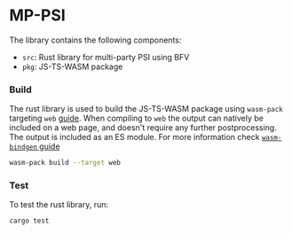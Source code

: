 # MP-PSI

The library contains the following components:

- `src`: Rust library for multi-party PSI using BFV
- `pkg`: JS-TS-WASM package 

### Build 

The rust library is used to build the JS-TS-WASM package using `wasm-pack` targeting `web` [guide](https://developer.mozilla.org/en-US/docs/WebAssembly/Rust_to_Wasm). When compiling to `web` the output can natively be included on a web page, and doesn't require any further postprocessing. The output is included as an ES module. For more information check [`wasm-bindgen` guide](https://rustwasm.github.io/docs/wasm-bindgen/reference/deployment.html)


```bash
wasm-pack build --target web
```

### Test

To test the rust library, run:

```bash
cargo test
```
